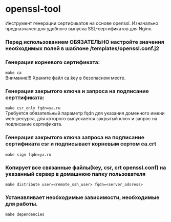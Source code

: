 # openssl-tool
Инструмент генерации сертификатов на основе openssl. Изначально предназначен для удобного выпуска SSL-сертификатов для Nginx.
### Перед использованием ОБЯЗАТЕЛЬНО настройте значения необходимых полей в шаблоне /templates/openssl.conf.j2
  
  ### Генерация корневого сертификата:
  ```make ca```   
  Внимание!!! Храните файл ca.key в безопасном месте.
  
 ### Генерация закрытого ключа и запроса на подписание серттификата:
 ```make csr_only fqdn=ya.ru```   
 Требуется обязательный параметр fqdn для указания доменного имени web-ресурса, для которого выпускается закрытый ключ и запрос на подписание сертификата.
  
 ### Генерация закрытого ключа запроса на подписание сертификата csr и подписывает корневым сертом ca.crt
 ```make sign fqdn=ya.ru```   

 ### Копирует все связанные файлы(key, csr, crt openssl.conf) на указанный сервер в домашнюю папку пользователя
 ```make distribute user=<remote_ssh_user> fqdn=<server_adsress>```
  
### Устанавливает необходимые зависимости, необходимые для работы.
```make dependencies```
  

